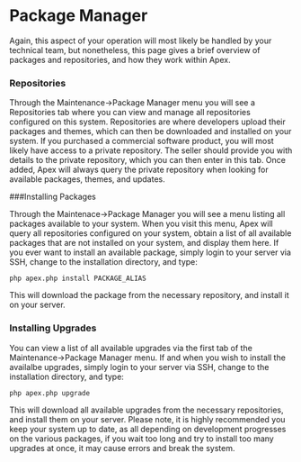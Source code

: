 
# Package Manager

Again, this aspect of your operation will most likely be handled by your technical team, but nonetheless, this page 
gives a brief overview of packages and repositories, and how they work within Apex.


### Repositories

Through the Maintenance->Package Manager menu you will see a Repositories tab where you can view and manage all repositories configured on this system.  Repositories 
are where developers upload their packages and themes, which can then be downloaded and installed on your system.  If you purchased a commercial software product, 
you will most likely have access to a private repository.  The seller should provide you with details to the private repository, which you can then 
enter in this tab.  Once added, Apex will always query the private repository when looking for available packages, themes, and updates.


###Installing Packages

Through the Maintenace->Package Manager you will see a menu listing all packages available to your system.  When you visit this menu, Apex will query all repositories configured on your system, obtain a list of all available packages that are 
not installed on your system, and display them here.  If you ever want to install an available package, simply login to your server via SSH, change to 
the installation directory, and type:

`php apex.php install PACKAGE_ALIAS`

This will download the package from the necessary repository, and install it on your server.  


### Installing Upgrades

You can view a list of all available upgrades via the first tab of the Maintenance->Package Manager menu.  If and when you wish to install 
the availalbe upgrades, simply login to your server via SSH, change to the installation directory, and type:

`php apex.php upgrade`

This will download all available upgrades from the necessary repositories, and install them on your server.  Please note, it is highly recommended you keep your system up to date, 
as all depending on development progresses on the various packages, if you wait too long and try to install too many upgrades at once, it may 
cause errors and break the system.


